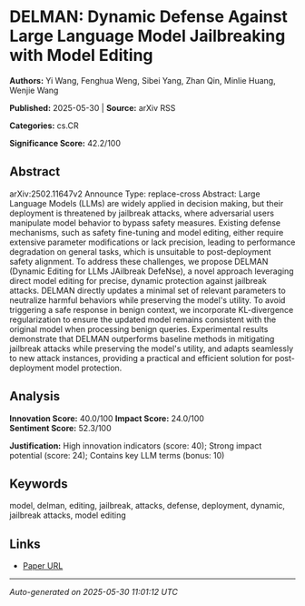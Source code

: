 # DELMAN: Dynamic Defense Against Large Language Model Jailbreaking with Model Editing

**Authors:** Yi Wang, Fenghua Weng, Sibei Yang, Zhan Qin, Minlie Huang, Wenjie Wang

**Published:** 2025-05-30 | **Source:** arXiv RSS

**Categories:** cs.CR

**Significance Score:** 42.2/100

## Abstract

arXiv:2502.11647v2 Announce Type: replace-cross 
Abstract: Large Language Models (LLMs) are widely applied in decision making, but their deployment is threatened by jailbreak attacks, where adversarial users manipulate model behavior to bypass safety measures. Existing defense mechanisms, such as safety fine-tuning and model editing, either require extensive parameter modifications or lack precision, leading to performance degradation on general tasks, which is unsuitable to post-deployment safety alignment. To address these challenges, we propose DELMAN (Dynamic Editing for LLMs JAilbreak DefeNse), a novel approach leveraging direct model editing for precise, dynamic protection against jailbreak attacks. DELMAN directly updates a minimal set of relevant parameters to neutralize harmful behaviors while preserving the model's utility. To avoid triggering a safe response in benign context, we incorporate KL-divergence regularization to ensure the updated model remains consistent with the original model when processing benign queries. Experimental results demonstrate that DELMAN outperforms baseline methods in mitigating jailbreak attacks while preserving the model's utility, and adapts seamlessly to new attack instances, providing a practical and efficient solution for post-deployment model protection.

## Analysis

**Innovation Score:** 40.0/100
**Impact Score:** 24.0/100  
**Sentiment Score:** 52.3/100

**Justification:** High innovation indicators (score: 40); Strong impact potential (score: 24); Contains key LLM terms (bonus: 10)

## Keywords

model, delman, editing, jailbreak, attacks, defense, deployment, dynamic, jailbreak attacks, model editing

## Links

- [Paper URL](https://arxiv.org/abs/2502.11647)

---
*Auto-generated on 2025-05-30 11:01:12 UTC*
